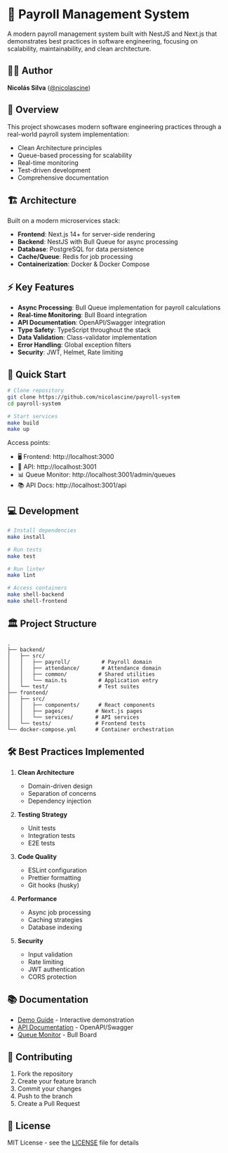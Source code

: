 # 🏢 Payroll Management System

A modern payroll management system built with NestJS and Next.js that demonstrates best practices in software engineering, focusing on scalability, maintainability, and clean architecture.

## 👨‍💻 Author

**Nicolás Silva** ([@nicolascine](https://github.com/nicolascine))

## 🎯 Overview

This project showcases modern software engineering practices through a real-world payroll system implementation:

- Clean Architecture principles
- Queue-based processing for scalability
- Real-time monitoring
- Test-driven development
- Comprehensive documentation

## 🏗️ Architecture

Built on a modern microservices stack:
- **Frontend**: Next.js 14+ for server-side rendering
- **Backend**: NestJS with Bull Queue for async processing
- **Database**: PostgreSQL for data persistence
- **Cache/Queue**: Redis for job processing
- **Containerization**: Docker & Docker Compose

## ⚡ Key Features

- **Async Processing**: Bull Queue implementation for payroll calculations
- **Real-time Monitoring**: Bull Board integration
- **API Documentation**: OpenAPI/Swagger integration
- **Type Safety**: TypeScript throughout the stack
- **Data Validation**: Class-validator implementation
- **Error Handling**: Global exception filters
- **Security**: JWT, Helmet, Rate limiting

## 🚀 Quick Start

```bash
# Clone repository
git clone https://github.com/nicolascine/payroll-system
cd payroll-system

# Start services
make build
make up
```

Access points:
- 🖥️ Frontend: http://localhost:3000
- 🔌 API: http://localhost:3001
- 📊 Queue Monitor: http://localhost:3001/admin/queues
- 📚 API Docs: http://localhost:3001/api

## 💻 Development

```bash
# Install dependencies
make install

# Run tests
make test

# Run linter
make lint

# Access containers
make shell-backend
make shell-frontend
```

## 🏛️ Project Structure

```
.
├── backend/
│   ├── src/
│   │   ├── payroll/          # Payroll domain
│   │   ├── attendance/       # Attendance domain
│   │   ├── common/          # Shared utilities
│   │   └── main.ts          # Application entry
│   └── test/                # Test suites
├── frontend/
│   ├── src/
│   │   ├── components/      # React components
│   │   ├── pages/          # Next.js pages
│   │   └── services/       # API services
│   └── tests/              # Frontend tests
└── docker-compose.yml      # Container orchestration
```

## 🛠️ Best Practices Implemented

1. **Clean Architecture**
   - Domain-driven design
   - Separation of concerns
   - Dependency injection

2. **Testing Strategy**
   - Unit tests
   - Integration tests
   - E2E tests

3. **Code Quality**
   - ESLint configuration
   - Prettier formatting
   - Git hooks (husky)

4. **Performance**
   - Async job processing
   - Caching strategies
   - Database indexing

5. **Security**
   - Input validation
   - Rate limiting
   - JWT authentication
   - CORS protection

## 📚 Documentation

- [Demo Guide](DEMO.md) - Interactive demonstration
- [API Documentation](http://localhost:3001/api) - OpenAPI/Swagger
- [Queue Monitor](http://localhost:3001/admin/queues) - Bull Board

## 🤝 Contributing

1. Fork the repository
2. Create your feature branch
3. Commit your changes
4. Push to the branch
5. Create a Pull Request

## 📝 License

MIT License - see the [LICENSE](LICENSE) file for details